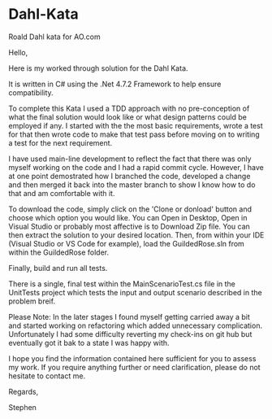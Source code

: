 # Dahl-Kata
Roald Dahl kata for AO.com


Hello,

Here is my worked through solution for the Dahl Kata.

It is written in C# using the .Net 4.7.2 Framework to help ensure compatibility.

To complete this Kata I used a TDD approach with no pre-conception of what the final solution would look like or what design patterns could be employed if any. I started with the the most basic requirements, wrote a test for that then wrote code to make that test pass before moving on to writing a test for the next requirement.

I have used main-line development to reflect the fact that there was only myself working on the code and I had a rapid commit cycle. However, I have at one point demostrated how I branched the code, developed a change and then merged it back into the master branch to show I know how to do that and am comfortable with it.

To download the code, simply click on the 'Clone or donload' button and choose which option you would like. You can Open in Desktop, Open in Visual Studio or probably most affective is to Download Zip file. You can then extract the solution to your desired location. Then, from within your IDE (Visual Studio or VS Code for example), load the GuildedRose.sln from within the GuildedRose folder.

Finally, build and run all tests.

There is a single, final test within the MainScenarioTest.cs file in the UnitTests project which tests the input and output scenario described in the problem breif.

Please Note:  In the later stages I found myself getting carried away a bit and started working on refactoring which added unnecessary complication.  Unfortunately I had some difficulty reverting my check-ins on git hub but eventually got it bak to a state I was happy with.

I hope you find the information contained here sufficient for you to assess my work. If you require anything further or need clarification, please do not hesitate to contact me.

Regards,

Stephen
